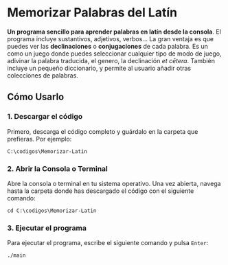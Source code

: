 # Memorizar Palabras del Latín

**Un programa sencillo para aprender palabras en latín desde la consola**. El programa incluye sustantivos, adjetivos, verbos... La gran ventaja es que puedes ver las **declinaciones** o **conjugaciones** de cada palabra. Es un como un juego donde puedes seleccionar cualquier tipo de modo de juego, adivinar la palabra traducida, el genero, la declinación *et cētera*. También incluye un pequeño diccionario, y permite al usuario añadir otras colecciones de palabras.

## Cómo Usarlo

### 1. Descargar el código
Primero, descarga el código completo y guárdalo en la carpeta que prefieras. Por ejemplo:  
```
C:\codigos\Memorizar-Latin
```

### 2. Abrir la Consola o Terminal
Abre la consola o terminal en tu sistema operativo. Una vez abierta, navega hasta la carpeta donde has descargado el código con el siguiente comando:  
```
cd C:\codigos\Memorizar-Latin
```

### 3. Ejecutar el programa
Para ejecutar el programa, escribe el siguiente comando y pulsa `Enter`:
```
./main
```
